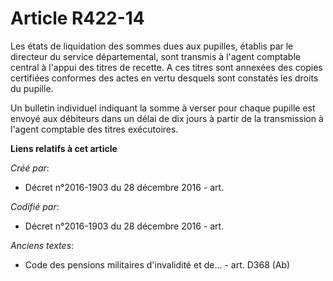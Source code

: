 # Article R422-14

Les états de liquidation des sommes dues aux pupilles, établis par le directeur du service départemental, sont transmis à
l'agent comptable central à l'appui des titres de recette. A ces titres sont annexées des copies certifiées conformes des
actes en vertu desquels sont constatés les droits du pupille.

Un bulletin individuel indiquant la somme à verser pour chaque pupille est envoyé aux débiteurs dans un délai de dix jours à
partir de la transmission à l'agent comptable des titres exécutoires.

**Liens relatifs à cet article**

_Créé par_:

  - Décret n°2016-1903 du 28 décembre 2016 - art.

_Codifié par_:

  - Décret n°2016-1903 du 28 décembre 2016 - art.

_Anciens textes_:

  - Code des pensions militaires d'invalidité et de... - art. D368 (Ab)
